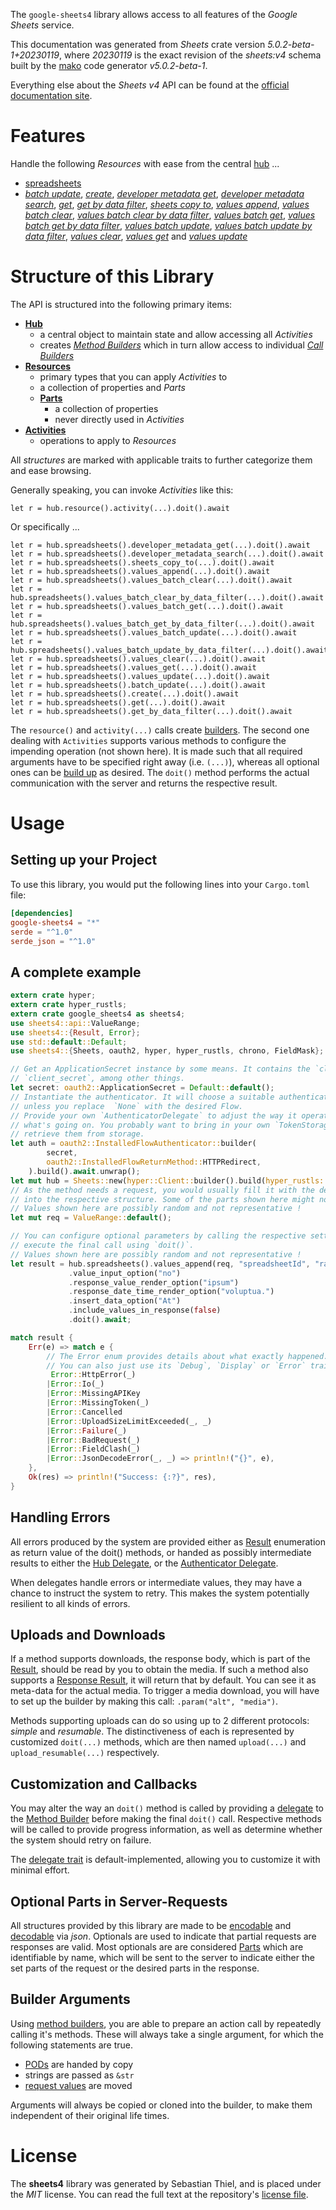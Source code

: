 <!---
DO NOT EDIT !
This file was generated automatically from 'src/generator/templates/api/README.md.mako'
DO NOT EDIT !
-->
The `google-sheets4` library allows access to all features of the *Google Sheets* service.

This documentation was generated from *Sheets* crate version *5.0.2-beta-1+20230119*, where *20230119* is the exact revision of the *sheets:v4* schema built by the [mako](http://www.makotemplates.org/) code generator *v5.0.2-beta-1*.

Everything else about the *Sheets* *v4* API can be found at the
[official documentation site](https://developers.google.com/sheets/).
# Features

Handle the following *Resources* with ease from the central [hub](https://docs.rs/google-sheets4/5.0.2-beta-1+20230119/google_sheets4/Sheets) ... 

* [spreadsheets](https://docs.rs/google-sheets4/5.0.2-beta-1+20230119/google_sheets4/api::Spreadsheet)
 * [*batch update*](https://docs.rs/google-sheets4/5.0.2-beta-1+20230119/google_sheets4/api::SpreadsheetBatchUpdateCall), [*create*](https://docs.rs/google-sheets4/5.0.2-beta-1+20230119/google_sheets4/api::SpreadsheetCreateCall), [*developer metadata get*](https://docs.rs/google-sheets4/5.0.2-beta-1+20230119/google_sheets4/api::SpreadsheetDeveloperMetadataGetCall), [*developer metadata search*](https://docs.rs/google-sheets4/5.0.2-beta-1+20230119/google_sheets4/api::SpreadsheetDeveloperMetadataSearchCall), [*get*](https://docs.rs/google-sheets4/5.0.2-beta-1+20230119/google_sheets4/api::SpreadsheetGetCall), [*get by data filter*](https://docs.rs/google-sheets4/5.0.2-beta-1+20230119/google_sheets4/api::SpreadsheetGetByDataFilterCall), [*sheets copy to*](https://docs.rs/google-sheets4/5.0.2-beta-1+20230119/google_sheets4/api::SpreadsheetSheetCopyToCall), [*values append*](https://docs.rs/google-sheets4/5.0.2-beta-1+20230119/google_sheets4/api::SpreadsheetValueAppendCall), [*values batch clear*](https://docs.rs/google-sheets4/5.0.2-beta-1+20230119/google_sheets4/api::SpreadsheetValueBatchClearCall), [*values batch clear by data filter*](https://docs.rs/google-sheets4/5.0.2-beta-1+20230119/google_sheets4/api::SpreadsheetValueBatchClearByDataFilterCall), [*values batch get*](https://docs.rs/google-sheets4/5.0.2-beta-1+20230119/google_sheets4/api::SpreadsheetValueBatchGetCall), [*values batch get by data filter*](https://docs.rs/google-sheets4/5.0.2-beta-1+20230119/google_sheets4/api::SpreadsheetValueBatchGetByDataFilterCall), [*values batch update*](https://docs.rs/google-sheets4/5.0.2-beta-1+20230119/google_sheets4/api::SpreadsheetValueBatchUpdateCall), [*values batch update by data filter*](https://docs.rs/google-sheets4/5.0.2-beta-1+20230119/google_sheets4/api::SpreadsheetValueBatchUpdateByDataFilterCall), [*values clear*](https://docs.rs/google-sheets4/5.0.2-beta-1+20230119/google_sheets4/api::SpreadsheetValueClearCall), [*values get*](https://docs.rs/google-sheets4/5.0.2-beta-1+20230119/google_sheets4/api::SpreadsheetValueGetCall) and [*values update*](https://docs.rs/google-sheets4/5.0.2-beta-1+20230119/google_sheets4/api::SpreadsheetValueUpdateCall)




# Structure of this Library

The API is structured into the following primary items:

* **[Hub](https://docs.rs/google-sheets4/5.0.2-beta-1+20230119/google_sheets4/Sheets)**
    * a central object to maintain state and allow accessing all *Activities*
    * creates [*Method Builders*](https://docs.rs/google-sheets4/5.0.2-beta-1+20230119/google_sheets4/client::MethodsBuilder) which in turn
      allow access to individual [*Call Builders*](https://docs.rs/google-sheets4/5.0.2-beta-1+20230119/google_sheets4/client::CallBuilder)
* **[Resources](https://docs.rs/google-sheets4/5.0.2-beta-1+20230119/google_sheets4/client::Resource)**
    * primary types that you can apply *Activities* to
    * a collection of properties and *Parts*
    * **[Parts](https://docs.rs/google-sheets4/5.0.2-beta-1+20230119/google_sheets4/client::Part)**
        * a collection of properties
        * never directly used in *Activities*
* **[Activities](https://docs.rs/google-sheets4/5.0.2-beta-1+20230119/google_sheets4/client::CallBuilder)**
    * operations to apply to *Resources*

All *structures* are marked with applicable traits to further categorize them and ease browsing.

Generally speaking, you can invoke *Activities* like this:

```Rust,ignore
let r = hub.resource().activity(...).doit().await
```

Or specifically ...

```ignore
let r = hub.spreadsheets().developer_metadata_get(...).doit().await
let r = hub.spreadsheets().developer_metadata_search(...).doit().await
let r = hub.spreadsheets().sheets_copy_to(...).doit().await
let r = hub.spreadsheets().values_append(...).doit().await
let r = hub.spreadsheets().values_batch_clear(...).doit().await
let r = hub.spreadsheets().values_batch_clear_by_data_filter(...).doit().await
let r = hub.spreadsheets().values_batch_get(...).doit().await
let r = hub.spreadsheets().values_batch_get_by_data_filter(...).doit().await
let r = hub.spreadsheets().values_batch_update(...).doit().await
let r = hub.spreadsheets().values_batch_update_by_data_filter(...).doit().await
let r = hub.spreadsheets().values_clear(...).doit().await
let r = hub.spreadsheets().values_get(...).doit().await
let r = hub.spreadsheets().values_update(...).doit().await
let r = hub.spreadsheets().batch_update(...).doit().await
let r = hub.spreadsheets().create(...).doit().await
let r = hub.spreadsheets().get(...).doit().await
let r = hub.spreadsheets().get_by_data_filter(...).doit().await
```

The `resource()` and `activity(...)` calls create [builders][builder-pattern]. The second one dealing with `Activities` 
supports various methods to configure the impending operation (not shown here). It is made such that all required arguments have to be 
specified right away (i.e. `(...)`), whereas all optional ones can be [build up][builder-pattern] as desired.
The `doit()` method performs the actual communication with the server and returns the respective result.

# Usage

## Setting up your Project

To use this library, you would put the following lines into your `Cargo.toml` file:

```toml
[dependencies]
google-sheets4 = "*"
serde = "^1.0"
serde_json = "^1.0"
```

## A complete example

```Rust
extern crate hyper;
extern crate hyper_rustls;
extern crate google_sheets4 as sheets4;
use sheets4::api::ValueRange;
use sheets4::{Result, Error};
use std::default::Default;
use sheets4::{Sheets, oauth2, hyper, hyper_rustls, chrono, FieldMask};

// Get an ApplicationSecret instance by some means. It contains the `client_id` and 
// `client_secret`, among other things.
let secret: oauth2::ApplicationSecret = Default::default();
// Instantiate the authenticator. It will choose a suitable authentication flow for you, 
// unless you replace  `None` with the desired Flow.
// Provide your own `AuthenticatorDelegate` to adjust the way it operates and get feedback about 
// what's going on. You probably want to bring in your own `TokenStorage` to persist tokens and
// retrieve them from storage.
let auth = oauth2::InstalledFlowAuthenticator::builder(
        secret,
        oauth2::InstalledFlowReturnMethod::HTTPRedirect,
    ).build().await.unwrap();
let mut hub = Sheets::new(hyper::Client::builder().build(hyper_rustls::HttpsConnectorBuilder::new().with_native_roots().https_or_http().enable_http1().enable_http2().build()), auth);
// As the method needs a request, you would usually fill it with the desired information
// into the respective structure. Some of the parts shown here might not be applicable !
// Values shown here are possibly random and not representative !
let mut req = ValueRange::default();

// You can configure optional parameters by calling the respective setters at will, and
// execute the final call using `doit()`.
// Values shown here are possibly random and not representative !
let result = hub.spreadsheets().values_append(req, "spreadsheetId", "range")
             .value_input_option("no")
             .response_value_render_option("ipsum")
             .response_date_time_render_option("voluptua.")
             .insert_data_option("At")
             .include_values_in_response(false)
             .doit().await;

match result {
    Err(e) => match e {
        // The Error enum provides details about what exactly happened.
        // You can also just use its `Debug`, `Display` or `Error` traits
         Error::HttpError(_)
        |Error::Io(_)
        |Error::MissingAPIKey
        |Error::MissingToken(_)
        |Error::Cancelled
        |Error::UploadSizeLimitExceeded(_, _)
        |Error::Failure(_)
        |Error::BadRequest(_)
        |Error::FieldClash(_)
        |Error::JsonDecodeError(_, _) => println!("{}", e),
    },
    Ok(res) => println!("Success: {:?}", res),
}

```
## Handling Errors

All errors produced by the system are provided either as [Result](https://docs.rs/google-sheets4/5.0.2-beta-1+20230119/google_sheets4/client::Result) enumeration as return value of
the doit() methods, or handed as possibly intermediate results to either the 
[Hub Delegate](https://docs.rs/google-sheets4/5.0.2-beta-1+20230119/google_sheets4/client::Delegate), or the [Authenticator Delegate](https://docs.rs/yup-oauth2/*/yup_oauth2/trait.AuthenticatorDelegate.html).

When delegates handle errors or intermediate values, they may have a chance to instruct the system to retry. This 
makes the system potentially resilient to all kinds of errors.

## Uploads and Downloads
If a method supports downloads, the response body, which is part of the [Result](https://docs.rs/google-sheets4/5.0.2-beta-1+20230119/google_sheets4/client::Result), should be
read by you to obtain the media.
If such a method also supports a [Response Result](https://docs.rs/google-sheets4/5.0.2-beta-1+20230119/google_sheets4/client::ResponseResult), it will return that by default.
You can see it as meta-data for the actual media. To trigger a media download, you will have to set up the builder by making
this call: `.param("alt", "media")`.

Methods supporting uploads can do so using up to 2 different protocols: 
*simple* and *resumable*. The distinctiveness of each is represented by customized 
`doit(...)` methods, which are then named `upload(...)` and `upload_resumable(...)` respectively.

## Customization and Callbacks

You may alter the way an `doit()` method is called by providing a [delegate](https://docs.rs/google-sheets4/5.0.2-beta-1+20230119/google_sheets4/client::Delegate) to the 
[Method Builder](https://docs.rs/google-sheets4/5.0.2-beta-1+20230119/google_sheets4/client::CallBuilder) before making the final `doit()` call. 
Respective methods will be called to provide progress information, as well as determine whether the system should 
retry on failure.

The [delegate trait](https://docs.rs/google-sheets4/5.0.2-beta-1+20230119/google_sheets4/client::Delegate) is default-implemented, allowing you to customize it with minimal effort.

## Optional Parts in Server-Requests

All structures provided by this library are made to be [encodable](https://docs.rs/google-sheets4/5.0.2-beta-1+20230119/google_sheets4/client::RequestValue) and 
[decodable](https://docs.rs/google-sheets4/5.0.2-beta-1+20230119/google_sheets4/client::ResponseResult) via *json*. Optionals are used to indicate that partial requests are responses 
are valid.
Most optionals are are considered [Parts](https://docs.rs/google-sheets4/5.0.2-beta-1+20230119/google_sheets4/client::Part) which are identifiable by name, which will be sent to 
the server to indicate either the set parts of the request or the desired parts in the response.

## Builder Arguments

Using [method builders](https://docs.rs/google-sheets4/5.0.2-beta-1+20230119/google_sheets4/client::CallBuilder), you are able to prepare an action call by repeatedly calling it's methods.
These will always take a single argument, for which the following statements are true.

* [PODs][wiki-pod] are handed by copy
* strings are passed as `&str`
* [request values](https://docs.rs/google-sheets4/5.0.2-beta-1+20230119/google_sheets4/client::RequestValue) are moved

Arguments will always be copied or cloned into the builder, to make them independent of their original life times.

[wiki-pod]: http://en.wikipedia.org/wiki/Plain_old_data_structure
[builder-pattern]: http://en.wikipedia.org/wiki/Builder_pattern
[google-go-api]: https://github.com/google/google-api-go-client

# License
The **sheets4** library was generated by Sebastian Thiel, and is placed 
under the *MIT* license.
You can read the full text at the repository's [license file][repo-license].

[repo-license]: https://github.com/Byron/google-apis-rsblob/main/LICENSE.md

